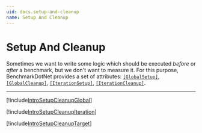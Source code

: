 ```yaml
---
uid: docs.setup-and-cleanup
name: Setup And Cleanup
---
```


# Setup And Cleanup

Sometimes we want to write some logic which should be executed *before* or *after* a benchmark, but we don't want to measure it.
For this purpose, BenchmarkDotNet provides a set of attributes:
  [`[GlobalSetup]`](xref:BenchmarkDotNet.Attributes.GlobalSetupAttribute),
  [`[GlobalCleanup]`](xref:BenchmarkDotNet.Attributes.GlobalCleanupAttribute),
  [`[IterationSetup]`](xref:BenchmarkDotNet.Attributes.IterationSetupAttribute),
  [`[IterationCleanup]`](xref:BenchmarkDotNet.Attributes.IterationCleanupAttribute).

---

[!include[IntroSetupCleanupGlobal](../samples/IntroSetupCleanupGlobal.md)]

[!include[IntroSetupCleanupIteration](../samples/IntroSetupCleanupIteration.md)]

[!include[IntroSetupCleanupTarget](../samples/IntroSetupCleanupTarget.md)]